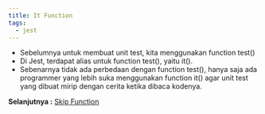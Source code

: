 ```yaml
---
title: It Function
tags:
  - jest
---
```


- Sebelumnya untuk membuat unit test, kita menggunakan function test()
- Di Jest, terdapat alias untuk function test(), yaitu it().
- Sebenarnya tidak ada perbedaan dengan function test(), hanya saja ada programmer yang lebih suka menggunakan function it() agar unit test yang dibuat mirip dengan cerita ketika dibaca kodenya.

**Selanjutnya :** [Skip Function](skipfunction.md)